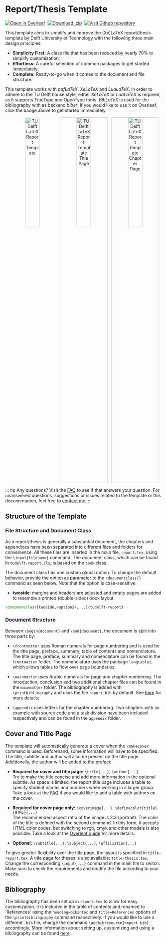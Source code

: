 # Report/Thesis Template

<p>
  <a href="https://www.overleaf.com/docs?snip_uri=https://github.com/dzwaneveld/tudelft-report-thesis-template/archive/master.zip&engine=xelatex" target="_blank" style="display: inline-block">
    <img alt="Open in Overleaf" src="/badges/open-in-overleaf.svg">
  </a>
  <a href="https://github.com/dzwaneveld/tudelft-report-thesis-template/archive/master.zip" style="display: inline-block">
    <img alt="Download .zip" src="/badges/download-zip.svg" hspace="4">
  </a>
  <a href="https://github.com/dzwaneveld/tudelft-report-thesis-template" target="_blank" style="display: inline-block">
    <img alt="Visit Github repository" src="/badges/visit-github-repository.svg">
  </a>
</p>

This template aims to simplify and improve the (Xe)LaTeX report/thesis template by Delft University of Technology with the following three main design principles:

- **Simplicity First:** A class file that has been reduced by nearly 70% to simplify customization;
- **Effortless:** A careful selection of common packages to get started immediately;
- **Complete:** Ready-to-go when it comes to the document and file structure.

This template works with _pdfLaTeX_, _XeLaTeX_ and _LuaLaTeX_. In order to adhere to the TU Delft house style, either _XeLaTeX_ or _LuaLaTeX_ is required, as it supports TrueType and OpenType fonts. _BibLaTeX_ is used for the bibliography with as backend _biber_. If you would like to use it on Overleaf, click the badge above to get started immediately.

<p align="center">
  <img alt="TU Delft LaTeX Report Template" src="/images/report-template.jpg" width="30%" style='border:1px solid transparent;display: inline-block'>
&nbsp;
  <img alt="TU Delft LaTeX Report Template Title Page" src="/images/report-template-title.jpg" width="30%" style='border:1px solid #c7c7c7;display: inline-block'>
&nbsp;
  <img alt="TU Delft LaTeX Report Template Chapter Page" src="/images/report-template-chapter.jpg" width="30%" style='border:1px solid #c7c7c7;display: inline-block'>
</p>

::: tip Any questions?
Visit the [FAQ](/report/faq.html) to see if that answers your question. For unanswered questions, suggestions or issues related to the template or this documentation, feel free to [contact me](/contact.html).
:::

## Structure of the Template

### File Structure and Document Class

As a report/thesis is generally a substantial document, the chapters and appendices have been separated into different files and folders for convenience. All these files are inserted in the main file, `report.tex`, using the `\input{filename}` command. The document class, which can be found in `tudelft-report.cls`, is based on the `book` class.

The document class has one custom global option. To change the default behavior, provide the option as parameter to the `\documentclass{}` command as seen below. Note that the option is case-sensitive.

- **twoside**: margins and headers are adjusted and empty pages are added to resemble a printed (double-sided) book layout.

```latex
\documentclass[twoside,<option2>,...]{tudelft-report}
```

### Document Structure

Between `\begin{document}` and `\end{document}`, the document is split into three parts by:

- `\frontmatter` uses Roman numerals for page numbering and is used for the title page, preface, summary, table of contents and nomenclature. The title page, preface, summary and nomenclature can be found in the `frontmatter` folder. The nomenclature uses the package `longtables`, which allows tables to flow over page boundaries;

- `\mainmatter` uses Arabic numerals for page and chapter numbering. The introduction, conclusion and two additional chapter files can be found in the `mainmatter` folder. The bibliography is added with `\printbibliography` and uses the file `report.bib` by default. See [here](/report/#bibliography) for more details;

- `\appendix` uses letters for the chapter numbering. Two chapters with an example with source code and a task division have been included respectively and can be found in the `appendix` folder.

## Cover and Title Page

The template will automatically generate a cover when the `\makecover` command is used. Beforehand, some information will have to be specified. The title, subtitle and author will also be present on the title page. Additionally, the author will be added to the preface.

- **Required for cover and title page:** `\title{...}`, `\author{...}`\
Try to make the title concise and add more information in the optional subtitle. As space is limited, the report title page includes a table to specify student names and numbers when working in a larger group. Take a look at the [FAQ](/report/faq.html#table-with-authors-on-the-cover) if you would like to add a table with authors on the cover.

- **Required for cover page only:** `\coverimage{...}`, `\definecolor{title}{HTML}{...}`\
The recommended aspect ratio of the image is 2:3 (portrait). The color of the title is defined with the second command. In this form, it accepts HTML color codes, but switching to rgb, cmyk and other models is also possible. Take a look at the [Overleaf guide](https://www.overleaf.com/learn/latex/Using_colours_in_LaTeX#Creating_your_own_colours) for more details.

- **Optional:** `\subtitle{...}`, `\subject{...}`, `\affiliation{...}`

To give greater flexibility over the title page, the layout is specified in `title-report.tex`. A title page for theses is also available: `title-thesis.tex`. Change the corresponding `\input{...}` command in the main file to switch. Make sure to check the requirements and modify the file according to your needs.

## Bibliography

The bibliography has been set up in `report.tex` to allow for easy customization. It is included in the table of contents and renamed to 'References' using the `heading=bibintoc` and `title=References` options of the `\printbibliography` command respectively. If you would like to use a different `.bib` file, change the command `\addbibresource{report.bib}` accordingly. More information about setting up, customizing and using a bibliography can be found [here](/learn/bibliography-and-citing.html#setting-up).
